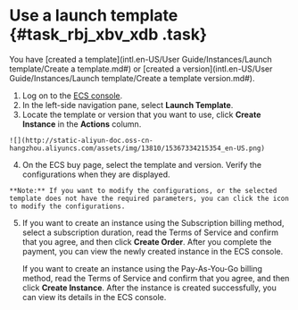 # Use a launch template {#task_rbj_xbv_xdb .task}

You have [created a template](intl.en-US/User Guide/Instances/Launch template/Create a template.md#) or [created a version](intl.en-US/User Guide/Instances/Launch template/Create a template version.md#).

1.   Log on to the [ECS console](https://ecs.console.aliyun.com/). 
2.   In the left-side navigation pane, select **Launch Template**. 
3.   Locate the template or version that you want to use, click **Create Instance** in the **Actions** column. 

    ![](http://static-aliyun-doc.oss-cn-hangzhou.aliyuncs.com/assets/img/13810/15367334215354_en-US.png)

4.   On the ECS buy page, select the template and version. Verify the configurations when they are displayed. 

    **Note:** If you want to modify the configurations, or the selected template does not have the required parameters, you can click the icon to modify the configurations.

5.  If you want to create an instance using the Subscription billing method, select a subscription duration, read the Terms of Service and confirm that you agree, and then click **Create Order**. After you complete the payment, you can view the newly created instance in the ECS console. 

    If you want to create an instance using the Pay-As-You-Go billing method, read the Terms of Service and confirm that you agree, and then click **Create Instance**. After the instance is created successfully, you can view its details in the ECS console.


